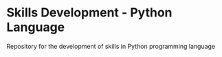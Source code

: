 # Skills Development - Python Language
Repository for the development of skills in Python programming language

